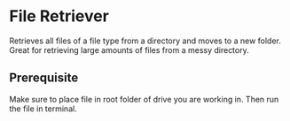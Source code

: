 # File Retriever
Retrieves all files of a file type from a directory and moves to a new folder. Great for retrieving large amounts of files from a messy directory.

## Prerequisite
Make sure to place file in root folder of drive you are working in. Then run the file in terminal.

